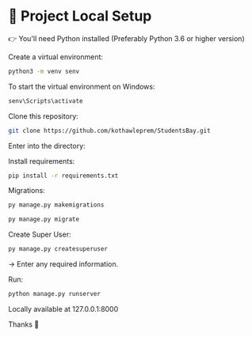 # :wave: Project Local Setup

:point_right: You'll need Python installed (Preferably Python 3.6 or higher version)

Create a virtual environment:

```sh
python3 -m venv senv
```

To start the virtual environment on Windows:

```sh
senv\Scripts\activate
```


Clone this repository:

```sh
git clone https://github.com/kothawleprem/StudentsBay.git
```

Enter into the directory:


Install requirements:

```sh
pip install -r requirements.txt
```

Migrations:
```sh
py manage.py makemigrations
```
```sh
py manage.py migrate
```

Create Super User:
```sh
py manage.py createsuperuser
```
-> Enter any required information.

Run:

```sh
python manage.py runserver
```

Locally available at 127.0.0.1:8000

Thanks :raised_hands:
